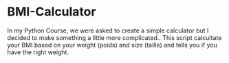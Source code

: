 # BMI-Calculator
In my Python Course, we were asked to create a simple calculator but I decided to make something a little more complicated..
This script calcultate your BMI based on your weight (poids) and size (taille) and tells you if you have the right weight.
